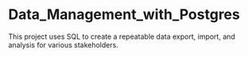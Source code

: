 # Data_Management_with_Postgres
This project uses SQL to create a repeatable data export, import, and analysis for various stakeholders.
